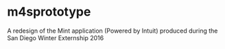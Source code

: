 # m4sprototype
A redesign of the Mint application (Powered by Intuit) produced during the San Diego Winter Externship 2016
